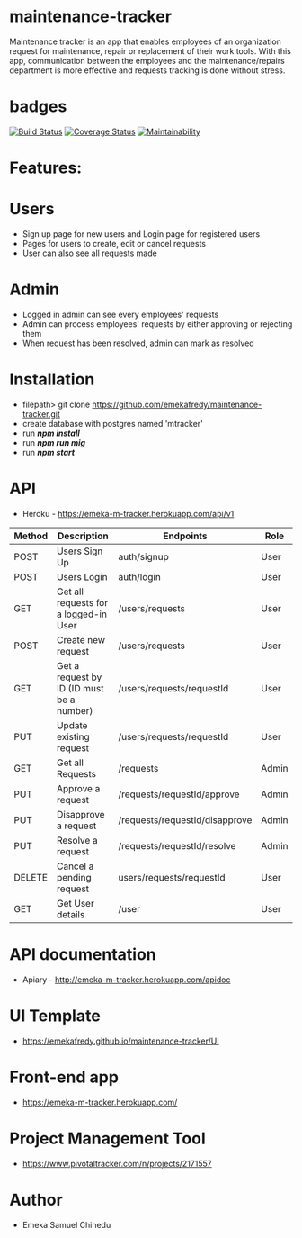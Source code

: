 # maintenance-tracker

Maintenance tracker is an app that enables employees of an organization request for maintenance, repair or replacement of their work tools. With this app, communication between the employees and the maintenance/repairs department is more effective and requests tracking is done without stress.

# badges
[![Build Status](https://travis-ci.org/emekafredy/maintenance-tracker.svg)](https://travis-ci.org/emekafredy/maintenance-tracker)
[![Coverage Status](https://coveralls.io/repos/github/emekafredy/maintenance-tracker/badge.svg?branch=develop)](https://coveralls.io/github/emekafredy/maintenance-tracker?branch=develop)
[![Maintainability](https://api.codeclimate.com/v1/badges/a79d96ad9d606beaf37b/maintainability)](https://codeclimate.com/github/emekafredy/maintenance-tracker/maintainability)


# Features:


# Users

- Sign up page for new users and Login page for registered users
- Pages for users to create, edit or cancel requests
- User can also see all requests made


# Admin

- Logged in admin can see every employees' requests
- Admin can process employees' requests by either approving or rejecting them
- When request has been resolved, admin can mark as resolved


# Installation

- filepath> git clone https://github.com/emekafredy/maintenance-tracker.git
- create database with postgres named 'mtracker'
- run **_npm install_**
- run **_npm run mig_**
- run **_npm start_**


# API

- Heroku - https://emeka-m-tracker.herokuapp.com/api/v1

 | Method | Description | Endpoints | Role |
 | ------ | ----------- | --------- | ---- |
 | POST | Users Sign Up | auth/signup | User |
 | POST | Users Login | auth/login | User |
 | GET | Get all requests for a logged-in User | /users/requests | User |
 | POST | Create new request | /users/requests | User |
 | GET | Get a request by ID (ID must be a number) | /users/requests/requestId | User |
 | PUT | Update existing request | /users/requests/requestId | User |
 | GET | Get all Requests | /requests | Admin |
 | PUT | Approve a request | /requests/requestId/approve | Admin |
 | PUT | Disapprove a request | /requests/requestId/disapprove | Admin |
 | PUT |  Resolve a request | /requests/requestId/resolve | Admin |
 | DELETE |  Cancel a pending request | users/requests/requestId | User |
 | GET |  Get User details | /user | User |


# API documentation

- Apiary - http://emeka-m-tracker.herokuapp.com/apidoc


# UI Template

- https://emekafredy.github.io/maintenance-tracker/UI

# Front-end app
- https://emeka-m-tracker.herokuapp.com/


# Project Management Tool

- https://www.pivotaltracker.com/n/projects/2171557

# Author
- Emeka Samuel Chinedu